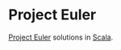 # Project Euler

[Project Euler](https://projecteuler.net) solutions in [Scala](https://www.scala-lang.org).